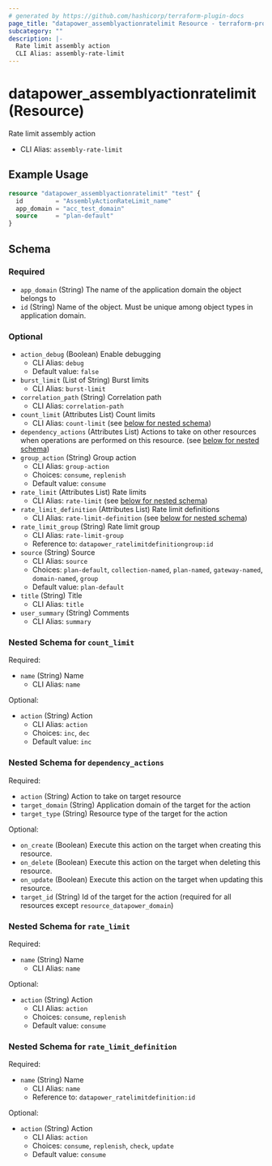 ```yaml
---
# generated by https://github.com/hashicorp/terraform-plugin-docs
page_title: "datapower_assemblyactionratelimit Resource - terraform-provider-datapower"
subcategory: ""
description: |-
  Rate limit assembly action
  CLI Alias: assembly-rate-limit
---
```


# datapower_assemblyactionratelimit (Resource)

Rate limit assembly action
  - CLI Alias: `assembly-rate-limit`

## Example Usage

```terraform
resource "datapower_assemblyactionratelimit" "test" {
  id         = "AssemblyActionRateLimit_name"
  app_domain = "acc_test_domain"
  source     = "plan-default"
}
```

<!-- schema generated by tfplugindocs -->
## Schema

### Required

- `app_domain` (String) The name of the application domain the object belongs to
- `id` (String) Name of the object. Must be unique among object types in application domain.

### Optional

- `action_debug` (Boolean) Enable debugging
  - CLI Alias: `debug`
  - Default value: `false`
- `burst_limit` (List of String) Burst limits
  - CLI Alias: `burst-limit`
- `correlation_path` (String) Correlation path
  - CLI Alias: `correlation-path`
- `count_limit` (Attributes List) Count limits
  - CLI Alias: `count-limit` (see [below for nested schema](#nestedatt--count_limit))
- `dependency_actions` (Attributes List) Actions to take on other resources when operations are performed on this resource. (see [below for nested schema](#nestedatt--dependency_actions))
- `group_action` (String) Group action
  - CLI Alias: `group-action`
  - Choices: `consume`, `replenish`
  - Default value: `consume`
- `rate_limit` (Attributes List) Rate limits
  - CLI Alias: `rate-limit` (see [below for nested schema](#nestedatt--rate_limit))
- `rate_limit_definition` (Attributes List) Rate limit definitions
  - CLI Alias: `rate-limit-definition` (see [below for nested schema](#nestedatt--rate_limit_definition))
- `rate_limit_group` (String) Rate limit group
  - CLI Alias: `rate-limit-group`
  - Reference to: `datapower_ratelimitdefinitiongroup:id`
- `source` (String) Source
  - CLI Alias: `source`
  - Choices: `plan-default`, `collection-named`, `plan-named`, `gateway-named`, `domain-named`, `group`
  - Default value: `plan-default`
- `title` (String) Title
  - CLI Alias: `title`
- `user_summary` (String) Comments
  - CLI Alias: `summary`

<a id="nestedatt--count_limit"></a>
### Nested Schema for `count_limit`

Required:

- `name` (String) Name
  - CLI Alias: `name`

Optional:

- `action` (String) Action
  - CLI Alias: `action`
  - Choices: `inc`, `dec`
  - Default value: `inc`


<a id="nestedatt--dependency_actions"></a>
### Nested Schema for `dependency_actions`

Required:

- `action` (String) Action to take on target resource
- `target_domain` (String) Application domain of the target for the action
- `target_type` (String) Resource type of the target for the action

Optional:

- `on_create` (Boolean) Execute this action on the target when creating this resource.
- `on_delete` (Boolean) Execute this action on the target when deleting this resource.
- `on_update` (Boolean) Execute this action on the target when updating this resource.
- `target_id` (String) Id of the target for the action (required for all resources except `resource_datapower_domain`)


<a id="nestedatt--rate_limit"></a>
### Nested Schema for `rate_limit`

Required:

- `name` (String) Name
  - CLI Alias: `name`

Optional:

- `action` (String) Action
  - CLI Alias: `action`
  - Choices: `consume`, `replenish`
  - Default value: `consume`


<a id="nestedatt--rate_limit_definition"></a>
### Nested Schema for `rate_limit_definition`

Required:

- `name` (String) Name
  - CLI Alias: `name`
  - Reference to: `datapower_ratelimitdefinition:id`

Optional:

- `action` (String) Action
  - CLI Alias: `action`
  - Choices: `consume`, `replenish`, `check`, `update`
  - Default value: `consume`
